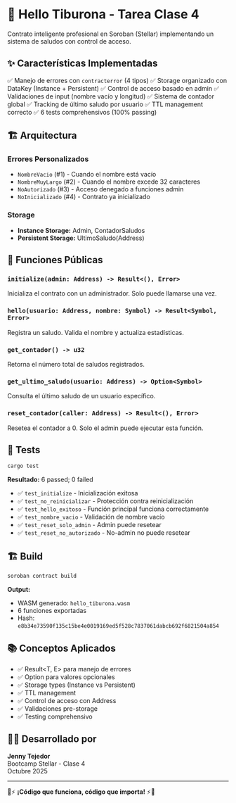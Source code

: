 # 🦈 Hello Tiburona - Tarea Clase 4

Contrato inteligente profesional en Soroban (Stellar) implementando un sistema de saludos con control de acceso.

## ✨ Características Implementadas

✅ Manejo de errores con `contracterror` (4 tipos)
✅ Storage organizado con DataKey (Instance + Persistent)
✅ Control de acceso basado en admin
✅ Validaciones de input (nombre vacío y longitud)
✅ Sistema de contador global
✅ Tracking de último saludo por usuario
✅ TTL management correcto
✅ 6 tests comprehensivos (100% passing)

## 🏗️ Arquitectura

### Errores Personalizados
- `NombreVacio` (#1) - Cuando el nombre está vacío
- `NombreMuyLargo` (#2) - Cuando el nombre excede 32 caracteres
- `NoAutorizado` (#3) - Acceso denegado a funciones admin
- `NoInicializado` (#4) - Contrato ya inicializado

### Storage
- **Instance Storage:** Admin, ContadorSaludos
- **Persistent Storage:** UltimoSaludo(Address)

## 🚀 Funciones Públicas

### `initialize(admin: Address) -> Result<(), Error>`
Inicializa el contrato con un administrador. Solo puede llamarse una vez.

### `hello(usuario: Address, nombre: Symbol) -> Result<Symbol, Error>`
Registra un saludo. Valida el nombre y actualiza estadísticas.

### `get_contador() -> u32`
Retorna el número total de saludos registrados.

### `get_ultimo_saludo(usuario: Address) -> Option<Symbol>`
Consulta el último saludo de un usuario específico.

### `reset_contador(caller: Address) -> Result<(), Error>`
Resetea el contador a 0. Solo el admin puede ejecutar esta función.

## 🧪 Tests
```bash
cargo test
```

**Resultado:** 6 passed; 0 failed

- ✅ `test_initialize` - Inicialización exitosa
- ✅ `test_no_reinicializar` - Protección contra reinicialización
- ✅ `test_hello_exitoso` - Función principal funciona correctamente
- ✅ `test_nombre_vacio` - Validación de nombre vacío
- ✅ `test_reset_solo_admin` - Admin puede resetear
- ✅ `test_reset_no_autorizado` - No-admin no puede resetear

## 🏗️ Build
```bash
soroban contract build
```

**Output:**
- WASM generado: `hello_tiburona.wasm`
- 6 funciones exportadas
- Hash: `e8b34e73590f135c15be4e0019169ed5f528c7837061dabcb692f6821504a854`

## 📚 Conceptos Aplicados

- ✅ Result<T, E> para manejo de errores
- ✅ Option<T> para valores opcionales
- ✅ Storage types (Instance vs Persistent)
- ✅ TTL management
- ✅ Control de acceso con Address
- ✅ Validaciones pre-storage
- ✅ Testing comprehensivo

## 👩‍💻 Desarrollado por

**Jenny Tejedor**  
Bootcamp Stellar - Clase 4  
Octubre 2025

---

🦈⚡ **¡Código que funciona, código que importa!** ⚡🦈
